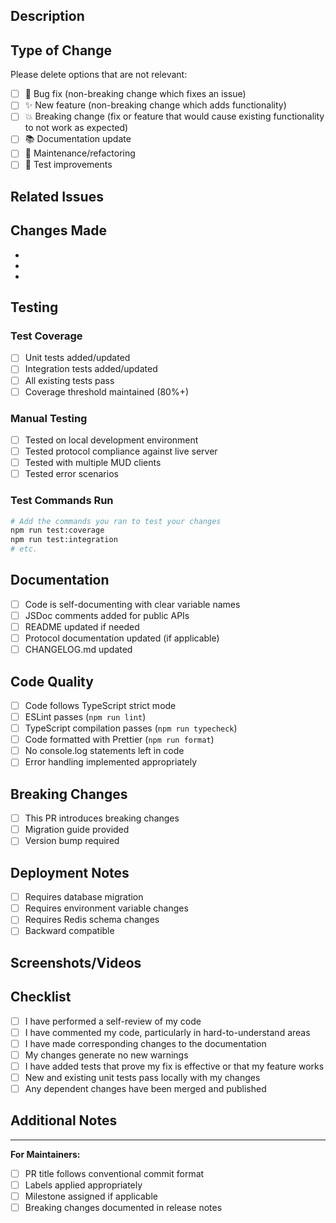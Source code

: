 ## Description

<!-- Briefly describe the changes in this PR -->

## Type of Change

Please delete options that are not relevant:

- [ ] 🐛 Bug fix (non-breaking change which fixes an issue)
- [ ] ✨ New feature (non-breaking change which adds functionality)
- [ ] 💥 Breaking change (fix or feature that would cause existing functionality to not work as expected)
- [ ] 📚 Documentation update
- [ ] 🔧 Maintenance/refactoring
- [ ] 🧪 Test improvements

## Related Issues

<!-- Link to related issues using keywords like "Fixes #123" or "Closes #456" -->

## Changes Made

<!-- Describe the specific changes made in detail -->

- 
- 
- 

## Testing

### Test Coverage
- [ ] Unit tests added/updated
- [ ] Integration tests added/updated
- [ ] All existing tests pass
- [ ] Coverage threshold maintained (80%+)

### Manual Testing
- [ ] Tested on local development environment
- [ ] Tested protocol compliance against live server
- [ ] Tested with multiple MUD clients
- [ ] Tested error scenarios

### Test Commands Run
```bash
# Add the commands you ran to test your changes
npm run test:coverage
npm run test:integration
# etc.
```

## Documentation

- [ ] Code is self-documenting with clear variable names
- [ ] JSDoc comments added for public APIs
- [ ] README updated if needed
- [ ] Protocol documentation updated (if applicable)
- [ ] CHANGELOG.md updated

## Code Quality

- [ ] Code follows TypeScript strict mode
- [ ] ESLint passes (`npm run lint`)
- [ ] TypeScript compilation passes (`npm run typecheck`)
- [ ] Code formatted with Prettier (`npm run format`)
- [ ] No console.log statements left in code
- [ ] Error handling implemented appropriately

## Breaking Changes

<!-- If this is a breaking change, describe what breaks and how to migrate -->

- [ ] This PR introduces breaking changes
- [ ] Migration guide provided
- [ ] Version bump required

## Deployment Notes

<!-- Any special deployment considerations -->

- [ ] Requires database migration
- [ ] Requires environment variable changes
- [ ] Requires Redis schema changes
- [ ] Backward compatible

## Screenshots/Videos

<!-- Add screenshots or videos if applicable -->

## Checklist

- [ ] I have performed a self-review of my code
- [ ] I have commented my code, particularly in hard-to-understand areas
- [ ] I have made corresponding changes to the documentation
- [ ] My changes generate no new warnings
- [ ] I have added tests that prove my fix is effective or that my feature works
- [ ] New and existing unit tests pass locally with my changes
- [ ] Any dependent changes have been merged and published

## Additional Notes

<!-- Any additional information, considerations, or context -->

---

**For Maintainers:**

- [ ] PR title follows conventional commit format
- [ ] Labels applied appropriately
- [ ] Milestone assigned if applicable
- [ ] Breaking changes documented in release notes